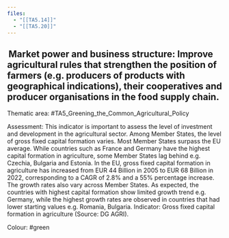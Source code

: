 ```yaml
---
files:
  - "[[TA5.14]]"
  - "[[TA5.20]]"
---
```

##  Market power and business structure: Improve agricultural rules that strengthen the position of farmers (e.g. producers of products with geographical indications), their cooperatives and producer organisations in the food supply chain. 

Thematic area: #TA5_Greening_the_Common_Agricultural_Policy

Assessment: This indicator is important to assess the level of investment and development in the agricultural sector. Among Member States, the level of gross fixed capital formation varies. Most Member States surpass the EU average. While countries such as France and Germany have the highest capital formation in agriculture, some Member States lag behind e.g. Czechia, Bulgaria and Estonia. In the EU, gross fixed capital formation in agriculture has increased from EUR 44 Billion in 2005 to EUR 68 Billion in 2022, corresponding to a CAGR of 2.8% and a 55% percentage increase. The growth rates also vary across Member States. As expected, the countries with highest capital formation show limited growth trend e.g. Germany, while the highest growth rates are observed in countries that had lower starting values e.g. Romania, Bulgaria. Indicator: Gross fixed capital formation in agriculture (Source: DG AGRI).

Colour: #green